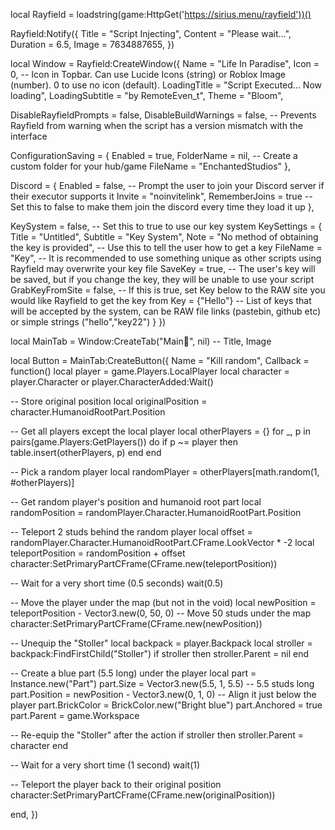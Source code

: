 local Rayfield = loadstring(game:HttpGet('https://sirius.menu/rayfield'))()

Rayfield:Notify({
   Title = "Script Injecting",
   Content = "Please wait...",
   Duration = 6.5,
   Image = 7634887655,
})

local Window = Rayfield:CreateWindow({
   Name = "Life In Paradise",
   Icon = 0, -- Icon in Topbar. Can use Lucide Icons (string) or Roblox Image (number). 0 to use no icon (default).
   LoadingTitle = "Script Executed... Now loading",
   LoadingSubtitle = "by RemoteEven_t",
   Theme = "Bloom",

   DisableRayfieldPrompts = false,
   DisableBuildWarnings = false, -- Prevents Rayfield from warning when the script has a version mismatch with the interface

   ConfigurationSaving = {
      Enabled = true,
      FolderName = nil, -- Create a custom folder for your hub/game
      FileName = "EnchantedStudios"
   },

   Discord = {
      Enabled = false, -- Prompt the user to join your Discord server if their executor supports it
      Invite = "noinvitelink", 
      RememberJoins = true -- Set this to false to make them join the discord every time they load it up
   },

   KeySystem = false, -- Set this to true to use our key system
   KeySettings = {
      Title = "Untitled",
      Subtitle = "Key System",
      Note = "No method of obtaining the key is provided", -- Use this to tell the user how to get a key
      FileName = "Key", -- It is recommended to use something unique as other scripts using Rayfield may overwrite your key file
      SaveKey = true, -- The user's key will be saved, but if you change the key, they will be unable to use your script
      GrabKeyFromSite = false, -- If this is true, set Key below to the RAW site you would like Rayfield to get the key from
      Key = {"Hello"} -- List of keys that will be accepted by the system, can be RAW file links (pastebin, github etc) or simple strings ("hello","key22")
   }
})

local MainTab = Window:CreateTab("Main🏡", nil) -- Title, Image

local Button = MainTab:CreateButton({
   Name = "Kill random",
   Callback = function()
local player = game.Players.LocalPlayer
local character = player.Character or player.CharacterAdded:Wait()

-- Store original position
local originalPosition = character.HumanoidRootPart.Position

-- Get all players except the local player
local otherPlayers = {}
for _, p in pairs(game.Players:GetPlayers()) do
    if p ~= player then
        table.insert(otherPlayers, p)
    end
end

-- Pick a random player
local randomPlayer = otherPlayers[math.random(1, #otherPlayers)]

-- Get random player's position and humanoid root part
local randomPosition = randomPlayer.Character.HumanoidRootPart.Position

-- Teleport 2 studs behind the random player
local offset = randomPlayer.Character.HumanoidRootPart.CFrame.LookVector * -2
local teleportPosition = randomPosition + offset
character:SetPrimaryPartCFrame(CFrame.new(teleportPosition))

-- Wait for a very short time (0.5 seconds)
wait(0.5)

-- Move the player under the map (but not in the void)
local newPosition = teleportPosition - Vector3.new(0, 50, 0) -- Move 50 studs under the map
character:SetPrimaryPartCFrame(CFrame.new(newPosition))

-- Unequip the "Stoller"
local backpack = player.Backpack
local stroller = backpack:FindFirstChild("Stoller")
if stroller then
    stroller.Parent = nil
end

-- Create a blue part (5.5 long) under the player
local part = Instance.new("Part")
part.Size = Vector3.new(5.5, 1, 5.5) -- 5.5 studs long
part.Position = newPosition - Vector3.new(0, 1, 0) -- Align it just below the player
part.BrickColor = BrickColor.new("Bright blue")
part.Anchored = true
part.Parent = game.Workspace

-- Re-equip the "Stoller" after the action
if stroller then
    stroller.Parent = character
end

-- Wait for a very short time (1 second)
wait(1)

-- Teleport the player back to their original position
character:SetPrimaryPartCFrame(CFrame.new(originalPosition))






   end,
})
